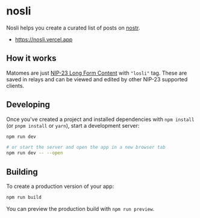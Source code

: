 # nosli

Nosli helps you create a curated list of posts on [nostr](https://nostr.com).

- https://nosli.vercel.app

## How it works

Matomes are just [NIP-23 Long Form Content](https://github.com/nostr-protocol/nips/blob/master/23.md) with `"losli"` tag.
These are saved in relays and can be viewed and edited by other NIP-23 supported clients.

## Developing

Once you've created a project and installed dependencies with `npm install` (or `pnpm install` or `yarn`), start a development server:

```bash
npm run dev

# or start the server and open the app in a new browser tab
npm run dev -- --open
```

## Building

To create a production version of your app:

```bash
npm run build
```

You can preview the production build with `npm run preview`.
